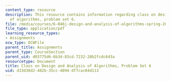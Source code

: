 ```yaml
---
content_type: resource
description: This resource contains information regarding class on design and analysis
  of algorithms, problem set 6.
file: /media/courses/6-046j-design-and-analysis-of-algorithms-spring-2015/d33d30d2402b35cc4094df7cac04d113_MIT6_046JS15_pset6.pdf
file_type: application/pdf
learning_resource_types:
- Assignments
ocw_type: OCWFile
parent_title: Assignments
parent_type: CourseSection
parent_uid: d03775d6-6b3d-83cd-7232-20b2fcdc643a
resourcetype: Document
title: Class on Design and Analysis of Algorithms, Problem Set 6
uid: d33d30d2-402b-35cc-4094-df7cac04d113
---
```

